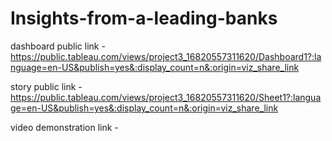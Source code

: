 # Insights-from-a-leading-banks

dashboard public link - https://public.tableau.com/views/project3_16820557311620/Dashboard1?:language=en-US&publish=yes&:display_count=n&:origin=viz_share_link

story public link - https://public.tableau.com/views/project3_16820557311620/Sheet1?:language=en-US&publish=yes&:display_count=n&:origin=viz_share_link

video demonstration link -
